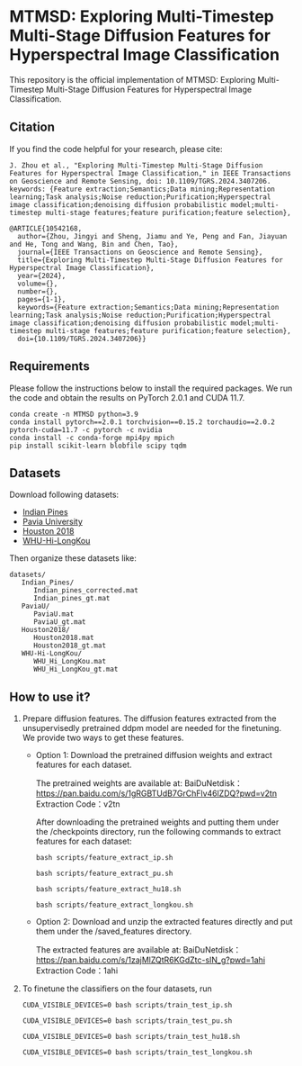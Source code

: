 # MTMSD: Exploring Multi-Timestep Multi-Stage Diffusion Features for Hyperspectral Image Classification

This repository is the official implementation of MTMSD: Exploring Multi-Timestep Multi-Stage Diffusion Features for Hyperspectral Image Classification. 

## Citation
If you find the code helpful for your research, please cite:
```
J. Zhou et al., "Exploring Multi-Timestep Multi-Stage Diffusion Features for Hyperspectral Image Classification," in IEEE Transactions on Geoscience and Remote Sensing, doi: 10.1109/TGRS.2024.3407206. keywords: {Feature extraction;Semantics;Data mining;Representation learning;Task analysis;Noise reduction;Purification;Hyperspectral image classification;denoising diffusion probabilistic model;multi-timestep multi-stage features;feature purification;feature selection},
```
```
@ARTICLE{10542168,
  author={Zhou, Jingyi and Sheng, Jiamu and Ye, Peng and Fan, Jiayuan and He, Tong and Wang, Bin and Chen, Tao},
  journal={IEEE Transactions on Geoscience and Remote Sensing}, 
  title={Exploring Multi-Timestep Multi-Stage Diffusion Features for Hyperspectral Image Classification}, 
  year={2024},
  volume={},
  number={},
  pages={1-1},
  keywords={Feature extraction;Semantics;Data mining;Representation learning;Task analysis;Noise reduction;Purification;Hyperspectral image classification;denoising diffusion probabilistic model;multi-timestep multi-stage features;feature purification;feature selection},
  doi={10.1109/TGRS.2024.3407206}}
```


## Requirements
Please follow the instructions below to install the required packages. We run the code and obtain the results on PyTorch 2.0.1 and CUDA 11.7. 
```
conda create -n MTMSD python=3.9
conda install pytorch==2.0.1 torchvision==0.15.2 torchaudio==2.0.2 pytorch-cuda=11.7 -c pytorch -c nvidia
conda install -c conda-forge mpi4py mpich
pip install scikit-learn blobfile scipy tqdm
```

## Datasets
Download following datasets:
* [Indian Pines](https://www.ehu.eus/ccwintco/index.php/Hyperspectral_Remote_Sensing_Scenes)
* [Pavia University](https://www.ehu.eus/ccwintco/index.php/Hyperspectral_Remote_Sensing_Scenes)
* [Houston 2018](http://hyperspectral.ee.uh.edu/?page_id=1075)
* [WHU-Hi-LongKou](http://rsidea.whu.edu.cn/resource_WHUHi_sharing.htm)
  
Then organize these datasets like:
```
datasets/
   Indian_Pines/
      Indian_pines_corrected.mat
      Indian_pines_gt.mat
   PaviaU/
      PaviaU.mat
      PaviaU_gt.mat
   Houston2018/
      Houston2018.mat
      Houston2018_gt.mat
   WHU-Hi-LongKou/
      WHU_Hi_LongKou.mat
      WHU_Hi_LongKou_gt.mat
```

## How to use it?
1. Prepare diffusion features. The diffusion features extracted from the unsupervisedly pretrained ddpm model are needed for the finetuning. We provide two ways to get these features.
   
   * Option 1: Download the pretrained diffusion weights and extract features for each dataset.

     The pretrained weights are available at:
     BaiDuNetdisk：https://pan.baidu.com/s/1gRGBTUdB7GrChFlv46lZDQ?pwd=v2tn 
     Extraction Code：v2tn

     After downloading the pretrained weights and putting them under the /checkpoints directory, run the following commands to extract features for each dataset:
     ```
     bash scripts/feature_extract_ip.sh
     ```
     ```
     bash scripts/feature_extract_pu.sh
     ```
     ```
     bash scripts/feature_extract_hu18.sh
     ```
     ```
     bash scripts/feature_extract_longkou.sh
     ```
   
   * Option 2: Download and unzip the extracted features directly and put them under the /saved_features directory.

     The extracted features are available at:
     BaiDuNetdisk： https://pan.baidu.com/s/1zajMlZQtR6KGdZtc-sIN_g?pwd=1ahi
     Extraction Code：1ahi

2. To finetune the classifiers on the four datasets, run

   ```
   CUDA_VISIBLE_DEVICES=0 bash scripts/train_test_ip.sh
   ```
   
   ```
   CUDA_VISIBLE_DEVICES=0 bash scripts/train_test_pu.sh
   ```
   
   ```
   CUDA_VISIBLE_DEVICES=0 bash scripts/train_test_hu18.sh
   ```
   
   ```
   CUDA_VISIBLE_DEVICES=0 bash scripts/train_test_longkou.sh
   ```
